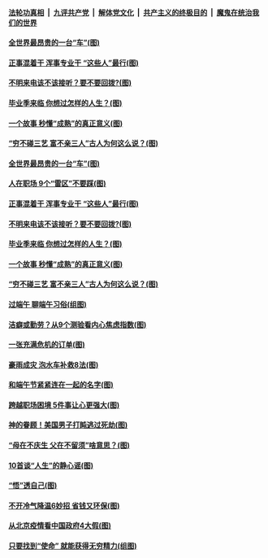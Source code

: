 ####  [法轮功真相](../../../../basic/blob/master/README.md?t=06270731) &nbsp;|&nbsp; [九评共产党](../../../../9ping.md/blob/master/README.md?t=06270731) &nbsp;|&nbsp; [解体党文化](../../../../jtdwh.md/blob/master/README.md?t=06270731)  &nbsp;|&nbsp; [共产主义的终极目的](../../../../gczydzjmd.md/blob/master/README.md?t=06270731) &nbsp;|&nbsp; [魔鬼在统治我们的世界](../../../../mgztzwmdsj.md/blob/master/README.md?t=06270731) 

#### [全世界最昂贵的一台“车”(图)](../pages/p8/937477.md?t=06270731) 

#### [正事混着干 浑事专业干 “这些人”最行(图)](../pages/p8/937732.md?t=06270731) 

#### [不明来电该不该接听？要不要回拨?(图)](../pages/p8/936929.md?t=06270731) 

#### [毕业季来临 你想过怎样的人生？(图)](../pages/p8/937661.md?t=06270731) 

#### [一个故事 秒懂“成熟”的真正意义(图)](../pages/p8/936405.md?t=06270731) 

#### [“穷不碰三艺 富不亲三人”古人为何这么说？(图)](../pages/p8/937602.md?t=06270731) 

#### [全世界最昂贵的一台“车”(图)](../pages/p8/937477.md?t=06270731) 

#### [人在职场 9个“雷区”不要踩(图)](../pages/p8/937766.md?t=06270731) 

#### [正事混着干 浑事专业干 “这些人”最行(图)](../pages/p8/937732.md?t=06270731) 

#### [不明来电该不该接听？要不要回拨?(图)](../pages/p8/936929.md?t=06270731) 

#### [毕业季来临 你想过怎样的人生？(图)](../pages/p8/937661.md?t=06270731) 

#### [一个故事 秒懂“成熟”的真正意义(图)](../pages/p8/936405.md?t=06270731) 

#### [“穷不碰三艺 富不亲三人”古人为何这么说？(图)](../pages/p8/937602.md?t=06270731) 

#### [过端午 聊端午习俗(组图)](../pages/p8/937246.md?t=06270731) 

#### [洁癖或勤劳？从9个测验看内心焦虑指数(图)](../pages/p8/937558.md?t=06270731) 

#### [一张充满危机的订单(图)](../pages/p8/936981.md?t=06270731) 

#### [豪雨成灾 泡水车补救8法(图)](../pages/p8/937526.md?t=06270731) 

#### [和端午节紧紧连在一起的名字(图)](../pages/p8/937448.md?t=06270731) 

#### [跨越职场困境 5件事让心更强大(图)](../pages/p8/937375.md?t=06270731) 

#### [神的眷顾！美国男子打盹逃过死劫(图)](../pages/p8/936985.md?t=06270731) 

#### [“母在不庆生 父在不留须”啥意思？(图)](../pages/p8/937234.md?t=06270731) 

#### [10首谈“人生”的静心谣(图)](../pages/p8/936965.md?t=06270731) 

#### [“悟”透自己(图)](../pages/p8/936972.md?t=06270731) 

#### [不开冷气降温6妙招 省钱又环保(图)](../pages/p8/937329.md?t=06270731) 

#### [从北京疫情看中国政府4大假(图)](../pages/p8/937196.md?t=06270731) 

#### [只要找到“使命” 就能获得无穷精力(组图)](../pages/p8/937159.md?t=06270731) 

